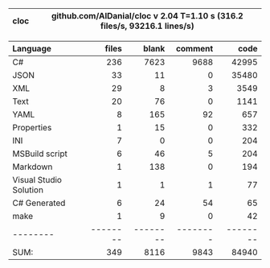 cloc|github.com/AlDanial/cloc v 2.04  T=1.10 s (316.2 files/s, 93216.1 lines/s)
--- | ---

Language|files|blank|comment|code
:-------|-------:|-------:|-------:|-------:
C#|236|7623|9688|42995
JSON|33|11|0|35480
XML|29|8|3|3549
Text|20|76|0|1141
YAML|8|165|92|657
Properties|1|15|0|332
INI|7|0|0|204
MSBuild script|6|46|5|204
Markdown|1|138|0|194
Visual Studio Solution|1|1|1|77
C# Generated|6|24|54|65
make|1|9|0|42
--------|--------|--------|--------|--------
SUM:|349|8116|9843|84940
